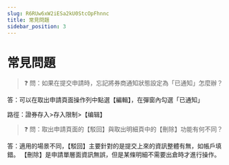 ```yaml
---
slug: R6RUw6xW2iESa2kU0StcOpFhnnc
title: 常見問題
sidebar_position: 3
---
```



# 常見問題


> ❓ 問：如果在提交申請時，忘記將券商通知狀態設定為「已通知」怎麼辦？


答：可以在取出申請頁面操作列中點選【編輯】，在彈窗內勾選「已通知」


路徑：證券存入>存入限制>【编辑】


> ❓ 問：取出申請頁面的【駁回】與取出明細頁中的【刪除】功能有何不同？


答：適用的場景不同，【駁回】主要針對的是提交上來的資訊整體有無，如帳戶填錯。 【刪除】是申請單層面資訊無誤，但是某條明細不需要出倉時才進行操作。

